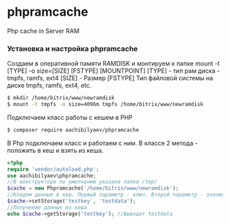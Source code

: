 # phpramcache
Php cache in Server RAM
### Установка и настройка phpramcache

Создаем в оперативной памяти RAMDISK и монтируем к папке
mount -t [TYPE] -o size=[SIZE] [FSTYPE] [MOUNTPOINT]
[TYPE]  - тип рам диска - tmpfs, ramfs, ext4
[SIZE] - Размер
[FSTYPE] Тип файловой системы на диске tmpfs, ramfs, ext4, etc.

```sh
$ mkdir /home/bitrix/www/newramdisk
$ mount -t tmpfs -o size=4096m tmpfs /home/bitrix/www/newramdisk
```

Подключаем класс работы с кешем в PHP

```sh
$ composer require aachibilyaev/phpramcache
```

В Php подключаем класс и работаем с ним. В классе 2 метода - положить в кеш и взять из кеша.
```php
<?php
require 'vendor/autoload.php';
use aachibilyaev\phpramcache;
//В конструкторе по умолчанию указана папка /tmp/
$cache = new Phpramcache('/home/bitrix/www/newramdisk');
//Кладем данные в кеш. Первый параметр - ключ. Второй параметр - значение
$cache->setStorage('testkey', 'testdata');
//Получение данных из кеша
echo $cache->getStorage('testkey'); //Выводит testdata
```
